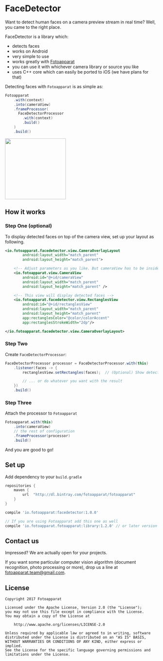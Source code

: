 # FaceDetector

Want to detect human faces on a camera preview stream in real time? Well, you came to the right place.

FaceDetector is a library which:

- detects faces
- works on Android
- very simple to use
- works greatly with [Fotoapparat](https://github.com/Fotoapparat/Fotoapparat)
- you can use it with whichever camera library or source you like
- uses C++ core which can easily be ported to iOS (we have plans for that)

Detecting faces with `Fotoapparat` is as simple as:

```java
Fotoapparat
    .with(context)
    .into(cameraView)
    .frameProcessor(
      FaceDetectorProcessor
        .with(context)
        .build()
    )
    .build()
```


<img src="/screenshot.gif" width="200" />




## How it works

### Step One (optional)

To display detected faces on top of the camera view, set up your layout as following.

```xml
<io.fotoapparat.facedetector.view.CameraOverlayLayout
        android:layout_width="match_parent"
        android:layout_height="match_parent">

    <!-- Adjust parameters as you like. But cameraView has to be inside CameraOverlayLayout -->
    <io.fotoapparat.view.CameraView
        android:id="@+id/cameraView"
        android:layout_width="match_parent"
        android:layout_height="match_parent" />

    <!-- This view will display detected faces -->
    <io.fotoapparat.facedetector.view.RectanglesView
        android:id="@+id/rectanglesView"
        android:layout_width="match_parent"
        android:layout_height="match_parent"
        app:rectanglesColor="@color/colorAccent"
        app:rectanglesStrokeWidth="2dp"/>

</io.fotoapparat.facedetector.view.CameraOverlayLayout>
```

### Step Two

Create `FaceDetectorProcessor`:

```java
FaceDetectorProcessor processor = FaceDetectorProcessor.with(this)
    .listener(faces -> {
        rectanglesView.setRectangles(faces);  // (Optional) Show detected faces on the view.

        // ... or do whatever you want with the result
    })
    .build()
```

### Step Three

Attach the processor to `Fotoapparat`

```java
Fotoapparat.with(this)
    .into(cameraView)
    // the rest of configuration
    .frameProcessor(processor)
    .build()
```

And you are good to go!

## Set up

Add dependency to your `build.gradle`

```groovy
repositories {
    maven {
        url  "http://dl.bintray.com/fotoapparat/fotoapparat"
    }
}

compile 'io.fotoapparat:facedetector:1.0.0'

// If you are using Fotoapparat add this one as well
compile 'io.fotoapparat.fotoapparat:library:1.2.0' // or later version
```

## Contact us

Impressed? We are actually open for your projects.

If you want some particular computer vision algorithm (document recognition, photo processing or more), drop us a line at fotoapparat.team@gmail.com.

## License

```
Copyright 2017 Fotoapparat

Licensed under the Apache License, Version 2.0 (the "License");
you may not use this file except in compliance with the License.
You may obtain a copy of the License at

    http://www.apache.org/licenses/LICENSE-2.0

Unless required by applicable law or agreed to in writing, software
distributed under the License is distributed on an "AS IS" BASIS,
WITHOUT WARRANTIES OR CONDITIONS OF ANY KIND, either express or implied.
See the License for the specific language governing permissions and
limitations under the License.
```
